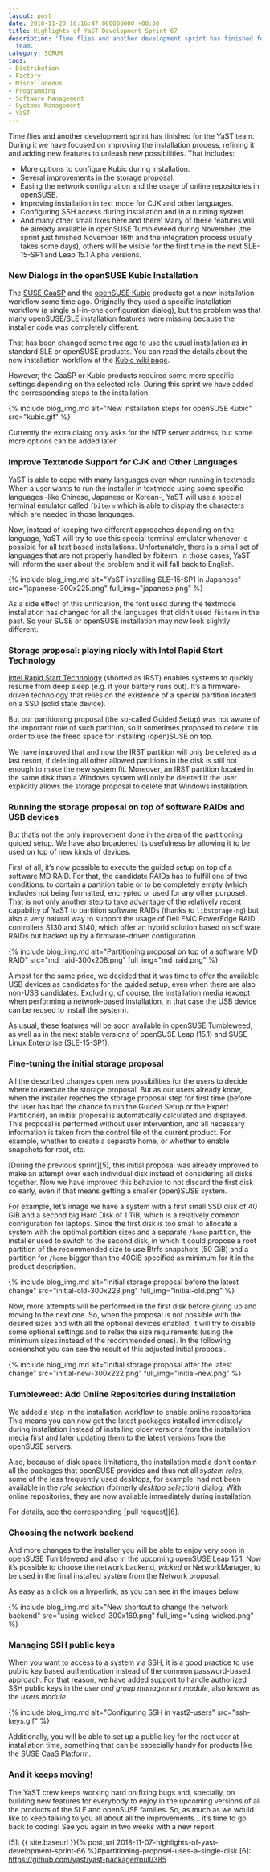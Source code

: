 ```yaml
---
layout: post
date: 2018-11-20 16:16:47.000000000 +00:00
title: Highlights of YaST Development Sprint 67
description: 'Time flies and another development sprint has finished for the YaST
  team.'
category: SCRUM
tags:
- Distribution
- Factory
- Miscellaneous
- Programming
- Software Management
- Systems Management
- YaST
---
```


Time flies and another development sprint has finished for the YaST
team. During it we have focused on improving the installation process,
refining it and adding new features to unleash new possibilities. That
includes:

* More options to configure Kubic during installation.
* Several improvements in the storage proposal.
* Easing the network configuration and the usage of online repositories
  in openSUSE.
* Improving installation in text mode for CJK and other languages.
* Configuring SSH access during installation and in a running system.
* And many other small fixes here and there!
Many of these features will be already available in openSUSE Tumbleweed
during November (the sprint just finished November 16th and the
integration process usually takes some days), others will be visible for
the first time in the next SLE-15-SP1 and Leap 15.1 Alpha versions.

### New Dialogs in the openSUSE Kubic Installation

The [SUSE CaaSP][1] and the [openSUSE Kubic][2] products got a new
installation workflow some time ago. Originally they used a specific
installation workflow (a single all-in-one configuration dialog), but
the problem was that many openSUSE/SLE installation features were
missing because the installer code was completely different.

That has been changed some time ago to use the usual installation as in
standard SLE or openSUSE products. You can read the details about the
new installation workflow at the [Kubic wiki page][3].

However, the CaaSP or Kubic products required some more specific
settings depending on the selected role. During this sprint we have
added the corresponding steps to the installation.

{% include blog_img.md alt="New installation steps for openSUSE
Kubic" src="kubic.gif" %}

Currently the extra dialog only asks for the NTP server address, but
some more options can be added later.

### Improve Textmode Support for CJK and Other Languages

YaST is able to cope with many languages even when running in textmode.
When a user wants to run the installer in textmode using some specific
languages -like Chinese, Japanese or Korean-, YaST will use a special
terminal emulator called `fbiterm` which is able to display the
characters which are needed in those languages.

Now, instead of keeping two different approaches depending on the
language, YaST will try to use this special terminal emulator whenever
is possible for all text based installations. Unfortunately, there is a
small set of languages that are not properly handled by fbiterm. In
those cases, YaST will inform the user about the problem and it will
fall back to English.

{% include blog_img.md alt="YaST installing SLE-15-SP1 in Japanese"
src="japanese-300x225.png" full_img="japanese.png" %}

As a side effect of this unification, the font used during the textmode
installation has changed for all the languages that didn’t used
`fbiterm` in the past. So your SUSE or openSUSE installation may now
look slightly different.

### Storage proposal: playing nicely with Intel Rapid Start Technology

[Intel Rapid Start Technology][4] (shorted as IRST) enables systems to
quickly resume from deep sleep (e.g. if your battery runs out). It’s a
firmware-driven technology that relies on the existence of a special
partition located on a SSD (solid state device).

But our partitioning proposal (the so-called Guided Setup) was not aware
of the important role of such partition, so it sometimes proposed to
delete it in order to use the freed space for installing (open)SUSE on
top.

We have improved that and now the IRST partition will only be deleted as
a last resort, if deleting all other allowed partitions in the disk is
still not enough to make the new system fit. Moreover, an IRST partition
located in the same disk than a Windows system will only be deleted if
the user explicitly allows the storage proposal to delete that Windows
installation.

### Running the storage proposal on top of software RAIDs and USB devices

But that’s not the only improvement done in the area of the partitioning
guided setup. We have also broadened its usefulness by allowing it to be
used on top of new kinds of devices.

First of all, it’s now possible to execute the guided setup on top of a
software MD RAID. For that, the candidate RAIDs has to fulfill one of
two conditions: to contain a partition table or to be completely empty
(which includes not being formatted, encrypted or used for any other
purpose). That is not only another step to take advantage of the
relatively recent capability of YaST to partition software RAIDs (thanks
to `libstorage-ng`) but also a very natural way to support the usage of
Dell EMC PowerEdge RAID controllers S130 and S140, which offer an hybrid
solution based on software RAIDs but backed up by a firmware-driven
configuration.

{% include blog_img.md alt="Partitioning proposal on top of a software MD RAID"
src="md_raid-300x208.png" full_img="md_raid.png" %}

Almost for the same price, we decided that it was time to offer the
available USB devices as candidates for the guided setup, even when
there are also non-USB candidates. Excluding, of course, the
installation media (except when performing a network-based installation,
in that case the USB device can be reused to install the system).

As usual, these features will be soon available in openSUSE Tumbleweed,
as well as in the next stable versions of openSUSE Leap (15.1) and SUSE
Linux Enterprise (SLE-15-SP1).

### Fine-tuning the initial storage proposal

All the described changes open new possibilities for the users to decide
where to execute the storage proposal. But as our users already know,
when the installer reaches the storage proposal step for first time
(before the user has had the chance to run the Guided Setup or the
Expert Partitioner), an initial proposal is automatically calculated and
displayed. This proposal is performed without user intervention, and all
necessary information is taken from the control file of the current
product. For example, whether to create a separate home, or whether to
enable snapshots for root, etc.

[During the previous sprint][5], this initial proposal
was already improved to make an attempt over each individual disk
instead of considering all disks together. Now we have improved this
behavior to not discard the first disk so early, even if that means
getting a smaller (open)SUSE system.

For example, let’s image we have a system with a first small SSD disk of
40 GiB and a second big Hard Disk of 1 TiB, which is a relatively common
configuration for laptops. Since the first disk is too small to allocate
a system with the optimal partition sizes and a separate `/home`
partition, the installer used to switch to the second disk, in which it
could propose a root partition of the recommended size to use Btrfs
snapshots (50 GiB) and a partition for `/home` bigger than the 40GiB
specified as minimum for it in the product description.

{% include blog_img.md alt="Initial storage proposal before the latest change"
src="initial-old-300x228.png" full_img="initial-old.png" %}

Now, more attempts will be performed in the first disk before giving up
and moving to the next one. So, when the proposal is not possible with
the desired sizes and with all the optional devices enabled, it will try
to disable some optional settings and to relax the size requirements
(using the minimum sizes instead of the recommended ones). In the
following screenshot you can see the result of this adjusted initial
proposal.

{% include blog_img.md alt="Initial storage proposal after the latest change"
src="initial-new-300x222.png" full_img="initial-new.png" %}

### Tumbleweed: Add Online Repositories during Installation

We added a step in the installation workflow to enable online
repositories. This means you can now get the latest packages installed
immediately during installation instead of installing older versions
from the installation media first and later updating them to the latest
versions from the openSUSE servers.

Also, because of disk space limitations, the installation media don’t
contain all the packages that openSUSE provides and thus not all *system
roles*; some of the less frequently used desktops, for example, had not
been available in the *role selection* (formerly *desktop selection*)
dialog. With online repositories, they are now available immediately
during installation.

For details, see the corresponding [pull request][6].

### Choosing the network backend

And more changes to the installer you will be able to enjoy very soon in
openSUSE Tumbleweed and also in the upcoming openSUSE Leap 15.1. Now
it’s possible to choose the network backend, *wicked* or NetworkManager,
to be used in the final installed system from the Network proposal.

As easy as a click on a hyperlink, as you can see in the images below.

{% include blog_img.md alt="New shortcut to change the network backend"
src="using-wicked-300x169.png" full_img="using-wicked.png" %}

### Managing SSH public keys

When you want to access to a system via SSH, it is a good practice to
use public key based authentication instead of the common password-based
approach. For that reason, we have added support to handle authorized
SSH public keys in the *user and group management module*, also known as
the *users module*.

{% include blog_img.md alt="Configuring SSH in yast2-users"
src="ssh-keys.gif" %}

Additionally, you will be able to set up a public key for the root user
at installation time, something that can be especially handy for
products like the SUSE CaaS Platform.

### And it keeps moving!

The YaST crew keeps working hard on fixing bugs and, specially, on
building new features for everybody to enjoy in the upcoming versions of
all the products of the SLE and openSUSE families. So, as much as we
would like to keep talking to you all about all the improvements… it’s
time to go back to coding! See you again in two weeks with a new report.



[1]: https://www.suse.com/products/caas-platform/
[2]: https://kubic.opensuse.org/
[3]: https://en.opensuse.org/Kubic:CaaSPInstallationComparision#Combined_Workflow
[4]: https://software.intel.com/en-us/articles/what-is-intel-rapid-start-technology
[5]: {{ site.baseurl }}{% post_url 2018-11-07-highlights-of-yast-development-sprint-66 %}#partitioning-proposel-uses-a-single-disk
[6]: https://github.com/yast/yast-packager/pull/385
